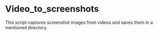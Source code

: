 # Video_to_screenshots
This script captures screenshot images from videos and saves them in a mentioned directory.
